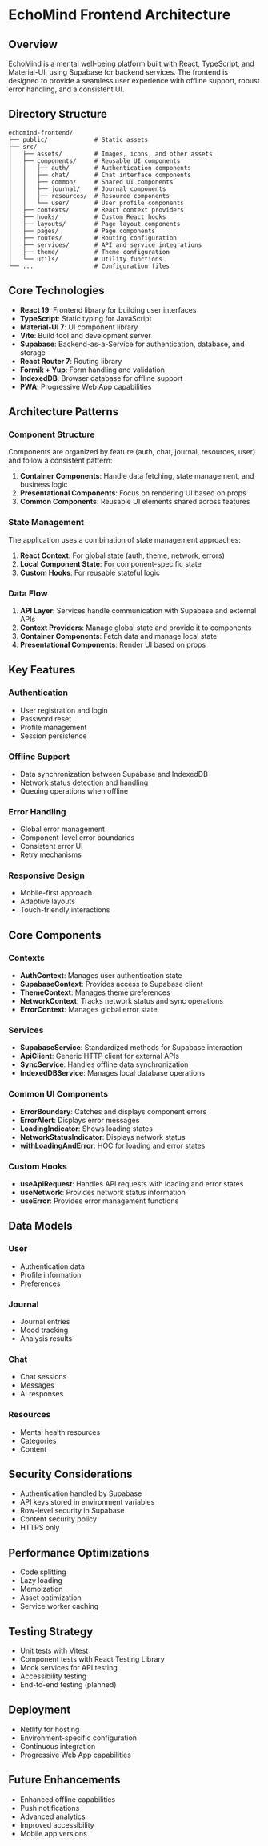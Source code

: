 # EchoMind Frontend Architecture

## Overview

EchoMind is a mental well-being platform built with React, TypeScript, and Material-UI, using Supabase for backend services. The frontend is designed to provide a seamless user experience with offline support, robust error handling, and a consistent UI.

## Directory Structure

```
echomind-frontend/
├── public/             # Static assets
├── src/
│   ├── assets/         # Images, icons, and other assets
│   ├── components/     # Reusable UI components
│   │   ├── auth/       # Authentication components
│   │   ├── chat/       # Chat interface components
│   │   ├── common/     # Shared UI components
│   │   ├── journal/    # Journal components
│   │   ├── resources/  # Resource components
│   │   └── user/       # User profile components
│   ├── contexts/       # React context providers
│   ├── hooks/          # Custom React hooks
│   ├── layouts/        # Page layout components
│   ├── pages/          # Page components
│   ├── routes/         # Routing configuration
│   ├── services/       # API and service integrations
│   ├── theme/          # Theme configuration
│   └── utils/          # Utility functions
└── ...                 # Configuration files
```

## Core Technologies

- **React 19**: Frontend library for building user interfaces
- **TypeScript**: Static typing for JavaScript
- **Material-UI 7**: UI component library
- **Vite**: Build tool and development server
- **Supabase**: Backend-as-a-Service for authentication, database, and storage
- **React Router 7**: Routing library
- **Formik + Yup**: Form handling and validation
- **IndexedDB**: Browser database for offline support
- **PWA**: Progressive Web App capabilities

## Architecture Patterns

### Component Structure

Components are organized by feature (auth, chat, journal, resources, user) and follow a consistent pattern:

1. **Container Components**: Handle data fetching, state management, and business logic
2. **Presentational Components**: Focus on rendering UI based on props
3. **Common Components**: Reusable UI elements shared across features

### State Management

The application uses a combination of state management approaches:

1. **React Context**: For global state (auth, theme, network, errors)
2. **Local Component State**: For component-specific state
3. **Custom Hooks**: For reusable stateful logic

### Data Flow

1. **API Layer**: Services handle communication with Supabase and external APIs
2. **Context Providers**: Manage global state and provide it to components
3. **Container Components**: Fetch data and manage local state
4. **Presentational Components**: Render UI based on props

## Key Features

### Authentication

- User registration and login
- Password reset
- Profile management
- Session persistence

### Offline Support

- Data synchronization between Supabase and IndexedDB
- Network status detection and handling
- Queuing operations when offline

### Error Handling

- Global error management
- Component-level error boundaries
- Consistent error UI
- Retry mechanisms

### Responsive Design

- Mobile-first approach
- Adaptive layouts
- Touch-friendly interactions

## Core Components

### Contexts

- **AuthContext**: Manages user authentication state
- **SupabaseContext**: Provides access to Supabase client
- **ThemeContext**: Manages theme preferences
- **NetworkContext**: Tracks network status and sync operations
- **ErrorContext**: Manages global error state

### Services

- **SupabaseService**: Standardized methods for Supabase interaction
- **ApiClient**: Generic HTTP client for external APIs
- **SyncService**: Handles offline data synchronization
- **IndexedDBService**: Manages local database operations

### Common UI Components

- **ErrorBoundary**: Catches and displays component errors
- **ErrorAlert**: Displays error messages
- **LoadingIndicator**: Shows loading states
- **NetworkStatusIndicator**: Displays network status
- **withLoadingAndError**: HOC for loading and error states

### Custom Hooks

- **useApiRequest**: Handles API requests with loading and error states
- **useNetwork**: Provides network status information
- **useError**: Provides error management functions

## Data Models

### User

- Authentication data
- Profile information
- Preferences

### Journal

- Journal entries
- Mood tracking
- Analysis results

### Chat

- Chat sessions
- Messages
- AI responses

### Resources

- Mental health resources
- Categories
- Content

## Security Considerations

- Authentication handled by Supabase
- API keys stored in environment variables
- Row-level security in Supabase
- Content security policy
- HTTPS only

## Performance Optimizations

- Code splitting
- Lazy loading
- Memoization
- Asset optimization
- Service worker caching

## Testing Strategy

- Unit tests with Vitest
- Component tests with React Testing Library
- Mock services for API testing
- Accessibility testing
- End-to-end testing (planned)

## Deployment

- Netlify for hosting
- Environment-specific configuration
- Continuous integration
- Progressive Web App capabilities

## Future Enhancements

- Enhanced offline capabilities
- Push notifications
- Advanced analytics
- Improved accessibility
- Mobile app versions
